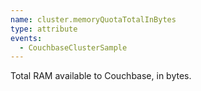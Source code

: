 ```yaml
---
name: cluster.memoryQuotaTotalInBytes
type: attribute
events:
  - CouchbaseClusterSample
---
```


Total RAM available to Couchbase, in bytes.